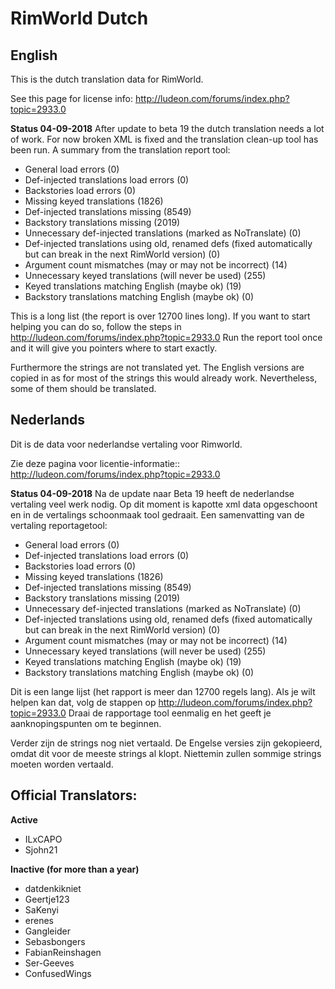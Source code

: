 # RimWorld Dutch
## English
This is the dutch translation data for RimWorld.

See this page for license info:
http://ludeon.com/forums/index.php?topic=2933.0

**Status 04-09-2018**
After update to beta 19 the dutch translation needs a lot of work.
For now broken XML is fixed and the translation clean-up tool has been run.
A summary from the translation report tool:
- General load errors (0)
- Def-injected translations load errors (0)
- Backstories load errors (0)
- Missing keyed translations (1826)
- Def-injected translations missing (8549)
- Backstory translations missing (2019)
- Unnecessary def-injected translations (marked as NoTranslate) (0)
- Def-injected translations using old, renamed defs (fixed automatically but can break in the next RimWorld version) (0)
- Argument count mismatches (may or may not be incorrect) (14) 
- Unnecessary keyed translations (will never be used) (255)
- Keyed translations matching English (maybe ok) (19)
- Backstory translations matching English (maybe ok) (0)

This is a long list (the report is over 12700 lines long). If you want to start helping you can do so, follow the steps in http://ludeon.com/forums/index.php?topic=2933.0
Run the report tool once and it will give you pointers where to start exactly.

Furthermore the strings are not translated yet. The English versions are copied in as for most of the strings this would already work. Nevertheless, some of them should be translated.

## Nederlands
Dit is de data voor nederlandse vertaling voor Rimworld.

Zie deze pagina voor licentie-informatie::
http://ludeon.com/forums/index.php?topic=2933.0

**Status 04-09-2018**
Na de update naar Beta 19 heeft de nederlandse vertaling veel werk nodig.
Op dit moment is kapotte xml data opgeschoont en in de vertalings schoonmaak tool gedraait.
Een samenvatting van de vertaling reportagetool:
- General load errors (0)
- Def-injected translations load errors (0)
- Backstories load errors (0)
- Missing keyed translations (1826)
- Def-injected translations missing (8549)
- Backstory translations missing (2019)
- Unnecessary def-injected translations (marked as NoTranslate) (0)
- Def-injected translations using old, renamed defs (fixed automatically but can break in the next RimWorld version) (0)
- Argument count mismatches (may or may not be incorrect) (14) 
- Unnecessary keyed translations (will never be used) (255)
- Keyed translations matching English (maybe ok) (19)
- Backstory translations matching English (maybe ok) (0)

Dit is een lange lijst (het rapport is meer dan 12700 regels lang). Als je wilt helpen kan dat, volg de stappen op http://ludeon.com/forums/index.php?topic=2933.0
Draai de rapportage tool eenmalig en het geeft je aanknopingspunten om te beginnen.

Verder zijn de strings nog niet vertaald. De Engelse versies zijn gekopieerd, omdat dit voor de meeste strings al klopt. Niettemin zullen sommige strings moeten worden vertaald.

## Official Translators:
**Active**
- ILxCAPO
- Sjohn21

**Inactive (for more than a year)**
- datdenkikniet
- Geertje123
- SaKenyi
- erenes
- Gangleider
- Sebasbongers
- FabianReinshagen
- Ser-Geeves
- ConfusedWings

